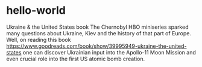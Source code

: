 # hello-world
Ukraine &amp; the United States book
The Chernobyl HBO miniseries sparked many questions about Ukraine, Kiev and the history of that part of Europe. Well, on reading this book https://www.goodreads.com/book/show/39995949-ukraine-the-united-states one can discover Ukrainian input into the Apollo-11 Moon Mission and even crucial role into the first US atomic bomb creation.
